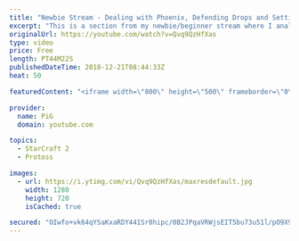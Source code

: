 ```yaml
---
title: "Newbie Stream - Dealing with Phoenix, Defending Drops and Setting up Pushes"
excerpt: "This is a section from my newbie/beginner stream where I analyse a players replay and answer their question -- Watch live at https://www.twitch.tv/x5_pig"
originalUrl: https://youtube.com/watch?v=Qvq9QzHfXas
type: video
price: Free
length: PT44M22S
publishedDateTime: 2018-12-21T08:44:33Z
heat: 50

featuredContent: "<iframe width=\"800\" height=\"500\" frameborder=\"0\" src=\"https://www.youtube.com/embed/Qvq9QzHfXas\" allow=\"accelerometer; autoplay; encrypted-media; gyroscope; picture-in-picture\" allowfullscreen></iframe>"

provider:
  name: PiG
  domain: youtube.com

topics:
  - StarCraft 2
  - Protoss

images:
  - url: https://i.ytimg.com/vi/Qvq9QzHfXas/maxresdefault.jpg
    width: 1280
    height: 720
    isCached: true

secured: "OIwfo+vk64qYSaKxaRDY441Sr0hipc/0B2JPqaVRWjsEIT5bu73u51l/pO9X9cPdoZOua3JZeOD3FjUTnr6THkNegIOwxNDWkimOi6rklFZ0ZEigDHVXAgzGTTefl0oiDjbpw5jxr9aOkxLKxgpkW8zHbQS8oDAlXpl+VWwmaq+nJzkdV051J2o8pFJxamaWuf4wmAJwjOG9OX1I5wFamA3qLct6qZH87O675PozLbDQpY61EOaCS+7tyP84i2oUM0kCIeoN3466ErD3+pMYuNAXk8Y4gKuGS+mJhgn4Setuocq9Qj5NNRjqJGDxLWJAr2lHwNHxBnl+3MVCwkpn+SOCPMBLHE8XVHmQIELkSgy68odKfTfrM7nCzrh2PHVwQiNKk2HeJeYQjH39oLeCd2zSZPfiyiaHPoPDwEvdU1I=;xatQB08kisUWHMTo/rQM5Q=="
---
```


